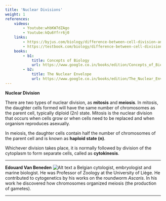 ```yaml
---
title: 'Nuclear Divisions'
weight: 1
references:
    videos:
        - Youtube:whbKW7dZAgo
        - Youtube:kQu6Yfrr6j0
    links:
        - https://byjus.com/biology/difference-between-cell-division-and-nuclear-division/
        - https://testbook.com/biology/difference-between-cell-division-and-nuclear-division
    books:
        - b1:
            title: Concepts of Biology
            url: https://www.google.co.in/books/edition/Concepts_of_Biology/sUZRswEACAAJ?hl=en
        - b2:
            title: The Nuclear Envelope
            url: https://www.google.co.in/books/edition/The_Nuclear_Envelope/Pw2zjgEACAAJ?hl=en
---
```


**Nuclear Division** 

There are two types of nuclear division, as **mitosis** and **meiosis**. In mitosis, the daughter cells formed will have the same number of chromosomes as the parent cell, typically diploid (2n) state. Mitosis is the nuclear division that occurs when cells grow or when cells need to be replaced and when organism reproduces asexually.

In meiosis, the daughter cells contain half the number of chromosomes of the parent cell and is known as **haploid state (n)**.

Whichever division takes place, it is normally followed by division of the cytoplasm to form separate cells, called as **cytokinesis**.

---
**Edouard Van Beneden**
![Alt text](7.1.png)
a Belgian cytologist, embryologist and marine biologist. He was Professor of Zoology at the University of Liège. He contributed to cytogenetics by his works on the roundworm _Ascaris_. In his work he discovered how chromosomes organized meiosis (the production of gametes).

---
